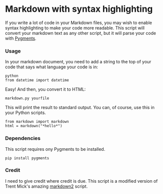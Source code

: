 # Markdown with syntax highlighting

If you write a lot of code in your Markdown files, you may wish to enable
syntax highlighting to make your code more readable. This script will convert
your markdown text as any other script, but it will parse your code with
[Pygments][pygments]. 

### Usage

In your markdown document, you need to add a string to the top of your code
that says what language your code is in:

    python
    from datetime import datetime

Easy! And then, you convert it to HTML:

    markdown.py yourfile

This will print the result to standard output. You can, of course, use this in
your Python scripts.

    from markdown import markdown
    html = markdown("*hello*")

### Dependencies

This script requires ony Pygments to be installed. 

    pip install pygments

### Credit

I need to give credit where credit is due. This script is a modified version of
Trent Mick's amazing [markdown2][markdown2] script.


[pygments]: http://pygments.org/
[markdown2]: http://code.google.com/p/python-markdown2/
